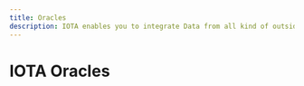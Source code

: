 ```yaml
---
title: Oracles
description: IOTA enables you to integrate Data from all kind of outside sources securely into your Application. Learn about IOTA Oracles.
---
```



# IOTA Oracles


